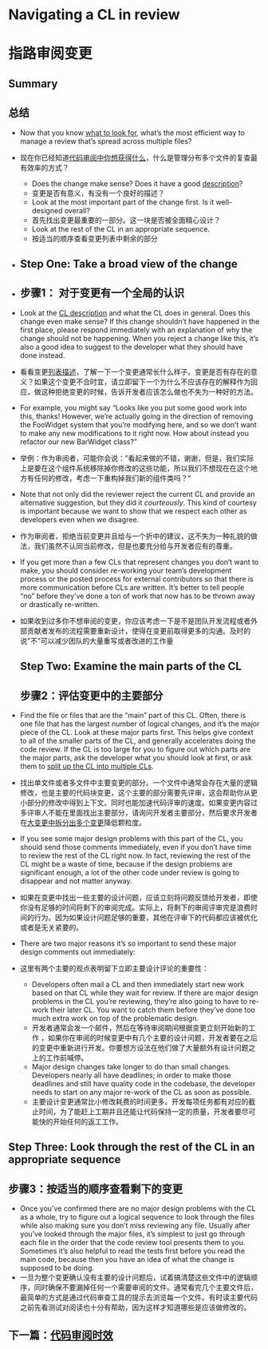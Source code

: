 # Navigating a CL in review

# 指路审阅变更

## Summary

## 总结

- Now that you know [what to look for](https://github.com/Trojan0523/Code-Review-Docs/blob/main/%E4%BB%A3%E7%A0%81%E5%AE%A1%E9%98%85%E4%B8%AD%E6%88%91%E6%83%B3%E5%BE%97%E5%88%B0%E4%BB%80%E4%B9%88.md), what’s the most efficient way to manage a review that’s spread across multiple files?

- 现在你已经知道[代码审阅中你想获得什么](https://github.com/Trojan0523/Code-Review-Docs/blob/main/%E4%BB%A3%E7%A0%81%E5%AE%A1%E9%98%85%E4%B8%AD%E6%88%91%E6%83%B3%E5%BE%97%E5%88%B0%E4%BB%80%E4%B9%88.md)，什么是管理分布多个文件的复查最有效率的方式？

  - Does the change make sense? Does it have a good [description](https://google.github.io/eng-practices/review/developer/cl-descriptions.html)?
  - 变更是否有意义，有没有一个良好的描述？
  - Look at the most important part of the change first. Is it well-designed overall?
  - 首先找出变更最重要的一部分。这一块是否被全面精心设计？
  - Look at the rest of the CL in an appropriate sequence.
  - 按适当的顺序查看变更列表中剩余的部分

- ## Step One: Take a broad view of the change

- ## 步骤1： 对于变更有一个全局的认识

- Look at the [CL description](https://google.github.io/eng-practices/review/developer/cl-descriptions.html) and what the CL does in general. Does this change even make sense? If this change shouldn’t have happened in the first place, please respond immediately with an explanation of why the change should not be happening. When you reject a change like this, it’s also a good idea to suggest to the developer what they should have done instead.

- 看看变更[列表描述](https://google.github.io/eng-practices/review/developer/cl-descriptions.html)，了解一下一个变更通常长什么样子。变更是否有存在的意义？如果这个变更不合时宜，请立即留下一个为什么不应该存在的解释作为回应，做这种拒绝变更的时候，告诉开发者应该怎么做也不失为一种好的方法。

- For example, you might say “Looks like you put some good work into this, thanks! However, we’re actually going in the direction of removing the FooWidget system that you’re modifying here, and so we don’t want to make any new modifications to it right now. How about instead you refactor our new BarWidget class?”

- 举例：作为审阅者，可能你会说：”看起来做的不错，谢谢，但是，我们实际上是要在这个组件系统移除掉你修改的这些功能，所以我们不想现在在这个地方有任何的修改，考虑一下重构掉我们新的组件类吗？“

- Note that not only did the reviewer reject the current CL and provide an alternative suggestion, but they did it *courteously*. This kind of courtesy is important because we want to show that we respect each other as developers even when we disagree.

- 作为审阅者，拒绝当前变更并且给与一个折中的建议，这不失为一种礼貌的做法，我们虽然不认同当前修改，但是也要充分给与开发者应有的尊重。

- If you get more than a few CLs that represent changes you don’t want to make, you should consider re-working your team’s development process or the posted process for external contributors so that there is more communication before CLs are written. It’s better to tell people “no” before they’ve done a ton of work that now has to be thrown away or drastically re-written.

- 如果收到过多你不想审阅的变更，你应该考虑一下是不是团队开发流程或者外部贡献者发布的流程需要重新设计，使得在变更前取得更多的沟通。及时的说"不"可以减少团队的大量重写或者改进的工作量

  ## Step Two: Examine the main parts of the CL

  ## 步骤2：评估变更中的主要部分

- Find the file or files that are the “main” part of this CL. Often, there is one file that has the largest number of logical changes, and it’s the major piece of the CL. Look at these major parts first. This helps give context to all of the smaller parts of the CL, and generally accelerates doing the code review. If the CL is too large for you to figure out which parts are the major parts, ask the developer what you should look at first, or ask them to [split up the CL into multiple CLs](https://google.github.io/eng-practices/review/developer/small-cls.html).

- 找出单文件或者多文件中主要变更的部分。一个文件中通常会存在大量的逻辑修改，也是主要的代码块变更，这个主要的部分需要先评审，这会帮助你从更小部分的修改中得到上下文。同时也能加速代码评审的速度。如果变更内容过多评审人不能在里面找出主要部分，请询问开发者主要部分，然后要求开发者在[大变更中拆分出多个变更](https://google.github.io/eng-practices/review/developer/small-cls.html)降低颗粒度。

- If you see some major design problems with this part of the CL, you should send those comments immediately, even if you don’t have time to review the rest of the CL right now. In fact, reviewing the rest of the CL might be a waste of time, because if the design problems are significant enough, a lot of the other code under review is going to disappear and not matter anyway.
- 如果在变更中找出一些主要的设计问题，应该立刻将问题反馈给开发者，即使你没有足够的时间将剩下的审阅完成。实际上，将剩下的审阅评审完是浪费时间的行为。因为如果设计问题足够的重要，其他在评审下的代码都应该被优化或者是无关紧要的。
- There are two major reasons it’s so important to send these major design comments out immediately:
- 这里有两个主要的观点表明留下立即主要设计评论的重要性：
  - Developers often mail a CL and then immediately start new work based on that CL while they wait for review. If there are major design problems in the CL you’re reviewing, they’re also going to have to re-work their later CL. You want to catch them before they’ve done too much extra work on top of the problematic design.
  - 开发者通常会发一个邮件，然后在等待审阅期间根据变更立刻开始新的工作 ，如果你在审阅的时候变更中有几个主要的设计问题，开发者要在之后的变更中重新进行开发。你要想方设法在他们做了大量额外有设计问题之上的工作前喊停。
  - Major design changes take longer to do than small changes. Developers nearly all have deadlines; in order to make those deadlines and still have quality code in the codebase, the developer needs to start on any major re-work of the CL as soon as possible.
  - 主要设计变更通常比小修改耗费的时间更多。开发每项任务都有对应的截止时间，为了能赶上工期并且还能让代码保持一定的质量，开发者要尽可能快的开始任何的返工工作。

## Step Three: Look through the rest of the CL in an appropriate sequence

## 步骤3：按适当的顺序查看剩下的变更

- Once you’ve confirmed there are no major design problems with the CL as a whole, try to figure out a logical sequence to look through the files while also making sure you don’t miss reviewing any file. Usually after you’ve looked through the major files, it’s simplest to just go through each file in the order that the code review tool presents them to you. Sometimes it’s also helpful to read the tests first before you read the main code, because then you have an idea of what the change is supposed to be doing.
- 一旦为整个变更确认没有主要的设计问题后，试着搞清楚这些文件中的逻辑顺序，同时确保不要漏掉任何一个需要审阅的文件。通常看完几个主要文件后，最简单的方式是通过代码审查工具的提示去浏览每一个文件。有时读主要代码之前先看测试对阅读也十分有帮助，因为这样才知道哪些是应该做修改的。



## 下一篇：[代码审阅时效](https://github.com/Trojan0523/Code-Review-Docs/blob/main/Speed%20of%20Code%20Reviews.md)

